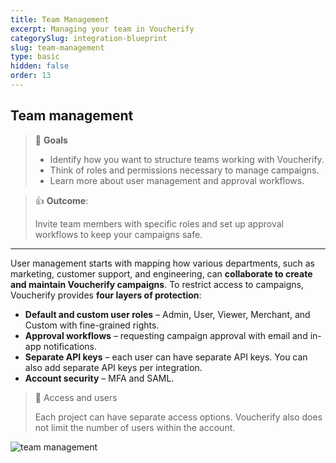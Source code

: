 ```yaml
---
title: Team Management
excerpt: Managing your team in Voucherify
categorySlug: integration-blueprint
slug: team-management
type: basic
hidden: false
order: 13
---
```


## Team management

> 📘 **Goals**
> 
> * Identify how you want to structure teams working with Voucherify.
> * Think of roles and permissions necessary to manage campaigns.
> * Learn more about user management and approval workflows.

> 👍 **Outcome**: 
>
> Invite team members with specific roles and set up approval workflows to keep your campaigns safe.

---

User management starts with mapping how various departments, such as marketing, customer support, and engineering, can **collaborate to create and maintain Voucherify campaigns**. To restrict access to campaigns, Voucherify provides **four layers of protection**:

* **Default and custom user roles** – Admin, User, Viewer, Merchant, and Custom with fine-grained rights.
* **Approval workflows** – requesting campaign approval with email and in-app notifications.
* **Separate API keys** – each user can have separate API keys. You can also add separate API keys per integration. 
* **Account security** – MFA and SAML. 

> 📘 Access and users
>
> Each project can have separate access options. Voucherify also does not limit the number of users within the account.

![team management](https://files.readme.io/f1d446d-guides_integration_blueprint_team_management_user_roles.png)